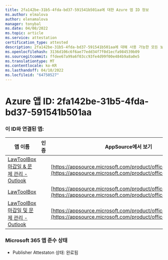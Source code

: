 ```yaml
---
title: 2fa142be-31b5-4fda-bd37-591541b501aa에 대한 Azure 앱 ID 정보
ms.author: elmalova
author: elenamalova
manager: tonybal
ms.date: 04/08/2022
ms.topic: article
ms.service: attestation
certification_type: attested
description: 2fa142be-31b5-4fda-bd37-591541b501aa에 대해 사용 가능한 모든 보안 및 규정 준수 정보입니다.
ms.openlocfilehash: 3136d106c6f6ae77edd34f7f0d1ecfa984539b09
ms.sourcegitcommit: ffdee67a99a6f03cc93fe4d99f00e484b9a8a0e5
ms.translationtype: MT
ms.contentlocale: ko-KR
ms.lasthandoff: 04/10/2022
ms.locfileid: "64750527"
---
```

# <a name="azure-app-id-2fa142be-31b5-4fda-bd37-591541b501aa"></a>Azure 앱 ID: 2fa142be-31b5-4fda-bd37-591541b501aa


### <a name="apps-associated-with-this-id"></a>이 ID와 연결된 앱:
| **앱 이름** | **인증** | **AppSource에서 보기** |
|--------------|---------------|-----------------------|
| [LawToolBox 마감일 &amp; 문제 관리 - Outlook](../forward/WA104120953.md) |  | [https://appsource.microsoft.com/product/office/WA104120953](https://appsource.microsoft.com/product/office/WA104120953) |
| [LawToolBox](../forward/WA104381656.md) |  | [https://appsource.microsoft.com/product/office/WA104381656](https://appsource.microsoft.com/product/office/WA104381656) |
| [LawToolBox 마감일 및 문제 관리 - Outlook](../forward/WA200003103.md) |  | [https://appsource.microsoft.com/product/office/WA200003103](https://appsource.microsoft.com/product/office/WA200003103) |

### <a name="microsoft-365-app-compliance-status"></a>Microsoft 365 앱 준수 상태
- Publisher Attestaton 상태: 완료됨
